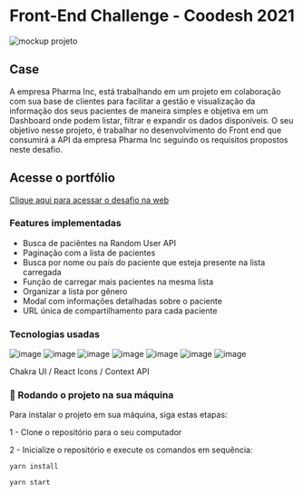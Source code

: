 # Front-End Challenge - Coodesh 2021

<img src="https://images.prismic.io/humbertopaiva-portfolio/8019844d-fa3b-48e9-8a65-9f208ee29d31_03.jpg?auto=compress,format" alt="mockup projeto">

## Case

A empresa Pharma Inc, está trabalhando em um projeto em colaboração com sua base de clientes para facilitar a gestão e visualização da informação dos seus pacientes de maneira simples e objetiva em um Dashboard onde podem listar, filtrar e expandir os dados disponíveis.
O seu objetivo nesse projeto, é trabalhar no desenvolvimento do Front end que consumirá a API da empresa Pharma Inc seguindo os requisitos propostos neste desafio.

## Acesse o portfólio

<a href="https://desafio-coodesh-frontend.vercel.app/pages/1" target="_blank">Clique aqui para acessar o desafio na web</a>

### Features implementadas

- Busca de paciêntes na Random User API
- Paginação com a lista de pacientes
- Busca por nome ou país do paciente que esteja presente na lista carregada
- Função de carregar mais pacientes na mesma lista
- Organizar a lista por gênero
- Modal com informações detalhadas sobre o paciente
- URL única de compartilhamento para cada paciente

### Tecnologias usadas

![image](https://img.shields.io/badge/HTML-239120?style=for-the-badge&logo=html5&logoColor=white)
![image](https://img.shields.io/badge/CSS-239120?&style=for-the-badge&logo=css3&logoColor=white)
![image](https://img.shields.io/badge/JavaScript-323330?style=for-the-badge&logo=javascript&logoColor=F7DF1E)
![image](https://img.shields.io/badge/React-20232A?style=for-the-badge&logo=react&logoColor=61DAFB)
![image](https://img.shields.io/badge/React_Router-CA4245?style=for-the-badge&logo=react-router&logoColor=white)
![image](https://img.shields.io/badge/Git-E34F26?style=for-the-badge&logo=git&logoColor=white)
![image](https://img.shields.io/badge/GitHub-100000?style=for-the-badge&logo=github&logoColor=white)

Chakra UI / React Icons / Context API


### 🚀 Rodando o projeto na sua máquina

Para instalar o projeto em sua máquina, siga estas etapas:

1 - Clone o repositório para o seu computador

2 - Inicialize o repositório e execute os comandos em sequência:

```
yarn install
```

```
yarn start 
```

